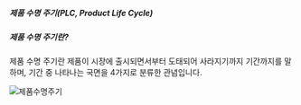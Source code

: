 ##### 제품 수명 주기(PLC, Product Life Cycle)

##### 제품 수명 주기란?
제품 수명 주기란 제품이 시장에 출시되면서부터 도태되어 사라지기까지 기간까지를 말하며, 기간 중 나타나는 국면을 4가지로 분류한 관념입니다.

![제품수명주기](../../../imgs/제품수명주기.png)

